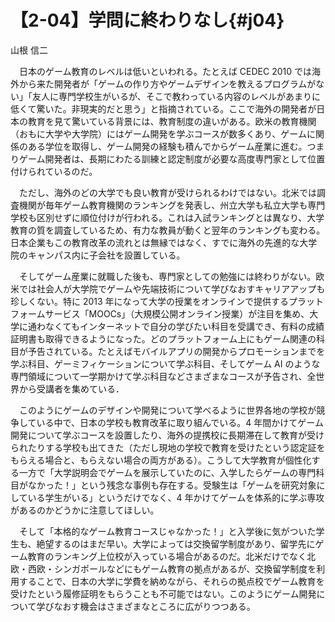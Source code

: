 # 【2-04】学問に終わりなし{#j04}

<div class="author">山根 信二</div>

　日本のゲーム教育のレベルは低いといわれる。たとえば CEDEC 2010 では海外から来た開発者が「ゲームの作り方やゲームデザインを教えるプログラムがない」「友人に専門学校生がいるが、そこで教わっている内容のレベルがあまりに低くて驚いた。非現実的だと思う」と指摘されている。ここで海外の開発者が日本の教育を見て驚いている背景には、教育制度の違いがある。欧米の教育機関（おもに大学や大学院）にはゲーム開発を学ぶコースが数多くあり、ゲームに関係のある学位を取得し、ゲーム開発の経験も積んでからゲーム産業に進む。つまりゲーム開発者は、長期にわたる訓練と認定制度が必要な高度専門家として位置付けられているのだ。

　ただし、海外のどの大学でも良い教育が受けられるわけではない。北米では調査機関が毎年ゲーム教育機関のランキングを発表し、州立大学も私立大学も専門学校も区別せずに順位付けが行われる。これは入試ランキングとは異なり、大学教育の質を調査しているため、有力な教員が動くと翌年のランキングも変わる。日本企業もこの教育改革の流れとは無縁ではなく、すでに海外の先進的な大学院のキャンパス内に子会社を設置している。

　そしてゲーム産業に就職した後も、専門家としての勉強には終わりがない。欧米では社会人が大学院でゲームや先端技術について学びなおすキャリアアップも珍しくない。特に 2013 年になって大学の授業をオンラインで提供するプラットフォームサービス「MOOCs」（大規模公開オンライン授業）が注目を集め、大学に通わなくてもインターネットで自分の学びたい科目を受講でき、有料の成績証明書も取得できるようになった。どのプラットフォーム上にもゲーム関連の科目が予告されている。たとえばモバイルアプリの開発からプロモーションまでを学ぶ科目、ゲーミフィケーションについて学ぶ科目、そしてゲーム AI のような専門領域について一学期かけて学ぶ科目などさまざまなコースが予告され、全世界から受講者を集めている．

　このようにゲームのデザインや開発について学べるように世界各地の学校が競争している中で、日本の学校も教育改革に取り組んでいる。4 年間かけてゲーム開発について学ぶコースを設置したり、海外の提携校に長期滞在して教育が受けられたりする学校も出てきた（ただし現地の学校で教育を受けたという認定証をもらえる場合と、もらえない場合の両方がある）。こうして大学教育が個性化する一方で「大学説明会でゲームを展示していたのに、入学したらゲームの専門科目がなかった！」という残念な事例も存在する。受験生は「ゲームを研究対象にしている学生がいる」というだけでなく、4 年かけてゲームを体系的に学ぶ専攻があるのかどうかに注意してほしい。

　そして「本格的なゲーム教育コースじゃなかった！」と入学後に気がついた学生も、絶望するのはまだ早い。大学によっては交換留学制度があり、留学先にゲーム教育のランキング上位校が入っている場合があるのだ。北米だけでなく北欧・西欧・シンガポールなどにもゲーム教育の拠点があるが、交換留学制度を利用することで、日本の大学に学費を納めながら、それらの拠点校でゲーム教育を受けたという履修証明をもらうことも不可能ではない。このようにゲーム開発について学びなおす機会はさまざまなところに広がりつつある。
